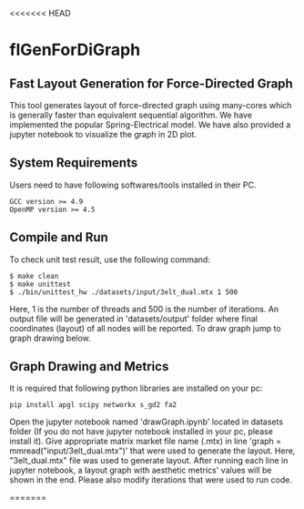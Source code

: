<<<<<<< HEAD
# flGenForDiGraph

## Fast Layout Generation for Force-Directed Graph

This tool generates layout of force-directed graph using many-cores which is generally faster than equivalent sequential algorithm. We have implemented the popular Spring-Electrical model. We have also provided a jupyter notebook to visualize the graph in 2D plot.

## System Requirements

Users need to have following softwares/tools installed in their PC.
```
GCC version >= 4.9
OpenMP version >= 4.5
```

## Compile and Run

To check unit test result, use the following command:
```
$ make clean
$ make unittest
$ ./bin/unittest_hw ./datasets/input/3elt_dual.mtx 1 500
```
Here, 1 is the number of threads and 500 is the number of iterations. An output file  will be generated in 'datasets/output' folder where final coordinates (layout) of all nodes will be reported. To draw graph jump to graph drawing below.

## Graph Drawing and Metrics

It is required that following python libraries are installed on your pc:
```
pip install apgl scipy networkx s_gd2 fa2
```

Open the jupyter notebook named 'drawGraph.ipynb' located in datasets folder (If you do not have jupyter notebook installed in your pc, please install it). Give appropriate matrix market file name (.mtx) in line 'graph = mmread("input/3elt\_dual.mtx")' that were used to generate the layout. Here, "3elt\_dual.mtx" file was used to generate layout. After running each line in jupyter notebook, a layout graph with aesthetic metrics' values will be shown in the end. Please also modify iterations that were used to run code.

=======
